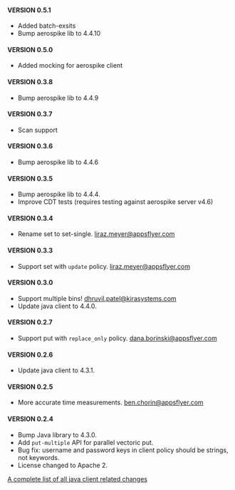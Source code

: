 #### VERSION 0.5.1
* Added batch-exsits
* Bump aerospike lib to 4.4.10

#### VERSION 0.5.0
* Added mocking for aerospike client

#### VERSION 0.3.8
* Bump aerospike lib to 4.4.9

#### VERSION 0.3.7
* Scan support

#### VERSION 0.3.6
* Bump aerospike lib to 4.4.6

#### VERSION 0.3.5
* Bump aerospike lib to 4.4.4.
* Improve CDT tests (requires testing against aerospike server v4.6)

#### VERSION 0.3.4
* Rename set to set-single. liraz.meyer@appsflyer.com

#### VERSION 0.3.3
* Support set with `update` policy. liraz.meyer@appsflyer.com

#### VERSION 0.3.0
* Support multiple bins! dhruvil.patel@kirasystems.com
* Update java client to 4.4.0.

#### VERSION 0.2.7
* Support put with `replace_only` policy. dana.borinski@appsflyer.com

#### VERSION 0.2.6
* Update java client to 4.3.1.

#### VERSION 0.2.5
* More accurate time measurements. ben.chorin@appsflyer.com

#### VERSION 0.2.4

* Bump Java library to 4.3.0.
* Add `put-multiple` API for parallel vectoric put.
* Bug fix: username and password keys in client policy should be strings, not keywords.
* License changed to Apache 2.


[A complete list of all java client related changes](https://www.aerospike.com/download/client/java/notes.html)
